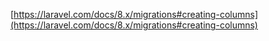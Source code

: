 [https://laravel.com/docs/8.x/migrations#creating-columns](https://laravel.com/docs/8.x/migrations#creating-columns)
